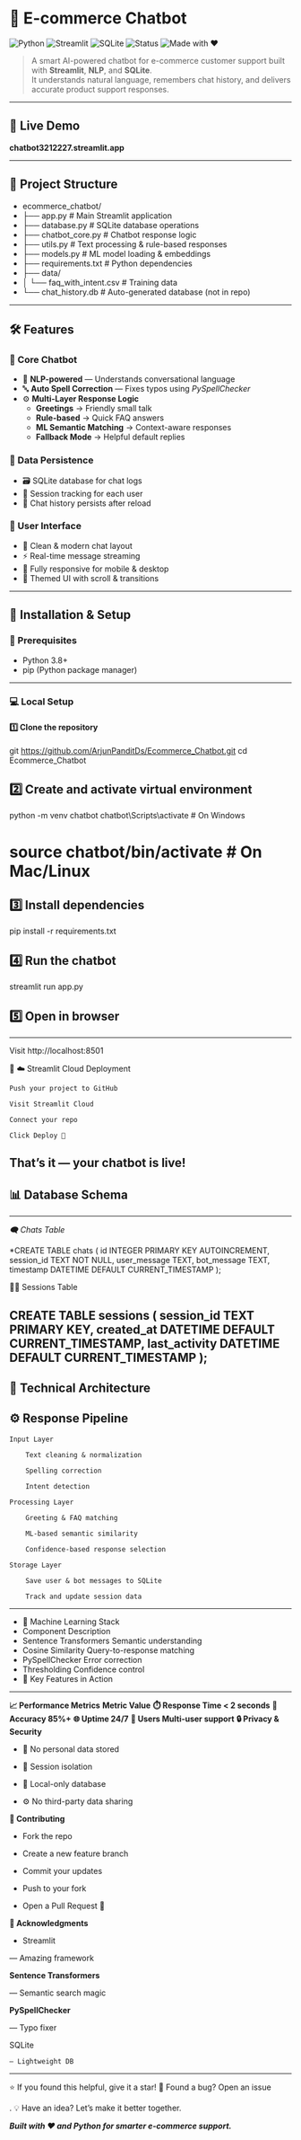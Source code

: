 # 🤖 E-commerce Chatbot  

![Python](https://img.shields.io/badge/Python-3.8+-blue?logo=python)
![Streamlit](https://img.shields.io/badge/Streamlit-App-red?logo=streamlit)
![SQLite](https://img.shields.io/badge/Database-SQLite-green?logo=sqlite)
![Status](https://img.shields.io/badge/Status-Active-brightgreen)
![Made with ❤️](https://img.shields.io/badge/Made%20with-%E2%9D%A4-red)

> A smart AI-powered chatbot for e-commerce customer support built with **Streamlit**, **NLP**, and **SQLite**.  
> It understands natural language, remembers chat history, and delivers accurate product support responses.  

---

## 🚀 Live Demo  
**chatbot3212227.streamlit.app**  

---

## 📁 Project Structure

- ecommerce_chatbot/
- ├── app.py # Main Streamlit application
- ├── database.py # SQLite database operations
- ├── chatbot_core.py # Chatbot response logic
- ├── utils.py # Text processing & rule-based responses
- ├── models.py # ML model loading & embeddings
- ├── requirements.txt # Python dependencies
- ├── data/
- │ └── faq_with_intent.csv # Training data
- └── chat_history.db # Auto-generated database (not in repo)


---

## 🛠️ Features  

### 🤖 Core Chatbot
- 🧠 **NLP-powered** — Understands conversational language  
- 🔤 **Auto Spell Correction** — Fixes typos using *PySpellChecker*  
- ⚙️ **Multi-Layer Response Logic**
  - **Greetings** → Friendly small talk  
  - **Rule-based** → Quick FAQ answers  
  - **ML Semantic Matching** → Context-aware responses  
  - **Fallback Mode** → Helpful default replies  

### 💾 Data Persistence  
- 🗃️ SQLite database for chat logs  
- 🧩 Session tracking for each user  
- 🔄 Chat history persists after reload  

### 🎨 User Interface  
- 💬 Clean & modern chat layout  
- ⚡ Real-time message streaming  
- 📱 Fully responsive for mobile & desktop  
- 🎨 Themed UI with scroll & transitions  

---

## 🔧 Installation & Setup  

### 🧰 Prerequisites
- Python 3.8+  
- pip (Python package manager)

---

### 💻 Local Setup  

#### 1️⃣ Clone the repository
git https://github.com/ArjunPanditDs/Ecommerce_Chatbot.git
cd Ecommerce_Chatbot

## 2️⃣ Create and activate virtual environment

python -m venv chatbot
chatbot\Scripts\activate   # On Windows
# source chatbot/bin/activate   # On Mac/Linux

## 3️⃣ Install dependencies

pip install -r requirements.txt

## 4️⃣ Run the chatbot

streamlit run app.py

## 5️⃣ Open in browser
---

Visit http://localhost:8501

🎉
☁️ Streamlit Cloud Deployment

    Push your project to GitHub

    Visit Streamlit Cloud

    Connect your repo

    Click Deploy 🚀

That’s it — your chatbot is live!
---

## 📊 Database Schema
---
*🗨️ Chats Table*

*CREATE TABLE chats (
    id INTEGER PRIMARY KEY AUTOINCREMENT,
    session_id TEXT NOT NULL,
    user_message TEXT,
    bot_message TEXT,
    timestamp DATETIME DEFAULT CURRENT_TIMESTAMP
);


 🧑‍💻 Sessions Table

CREATE TABLE sessions (
    session_id TEXT PRIMARY KEY,
    created_at DATETIME DEFAULT CURRENT_TIMESTAMP,
    last_activity DATETIME DEFAULT CURRENT_TIMESTAMP
);
---

## 🧠 Technical Architecture
**⚙️ Response Pipeline**
---
    Input Layer

        Text cleaning & normalization

        Spelling correction

        Intent detection

    Processing Layer

        Greeting & FAQ matching

        ML-based semantic similarity

        Confidence-based response selection

    Storage Layer

        Save user & bot messages to SQLite

        Track and update session data
---

- 🧬 Machine Learning Stack
- Component	Description
- Sentence Transformers	Semantic understanding
- Cosine Similarity	Query-to-response matching
- PySpellChecker	Error correction
- Thresholding	Confidence control
- 🌟 Key Features in Action

---
**📈 Performance Metrics**
**Metric	Value**
**⏱️ Response Time	< 2 seconds**
**🎯 Accuracy	85%+**
**🌐 Uptime	24/7**
**🧍 Users	Multi-user support**
**🔒 Privacy & Security**

   - 🚫 No personal data stored

   -  🔐 Session isolation

   -  💾 Local-only database

   - ⚙️ No third-party data sharing

**🤝 Contributing**

   - Fork the repo

   - Create a new feature branch

   - Commit your updates

   - Push to your fork

   - Open a Pull Request 🚀

**🙏 Acknowledgments**

  - Streamlit

— Amazing framework

**Sentence Transformers**

— Semantic search magic

**PySpellChecker**

— Typo fixer

SQLite

    — Lightweight DB
---

⭐ If you found this helpful, give it a star!
🐛 Found a bug? Open an issue

.
💡 Have an idea? Let’s make it better together.

***Built with ❤️ and Python for smarter e-commerce support.***